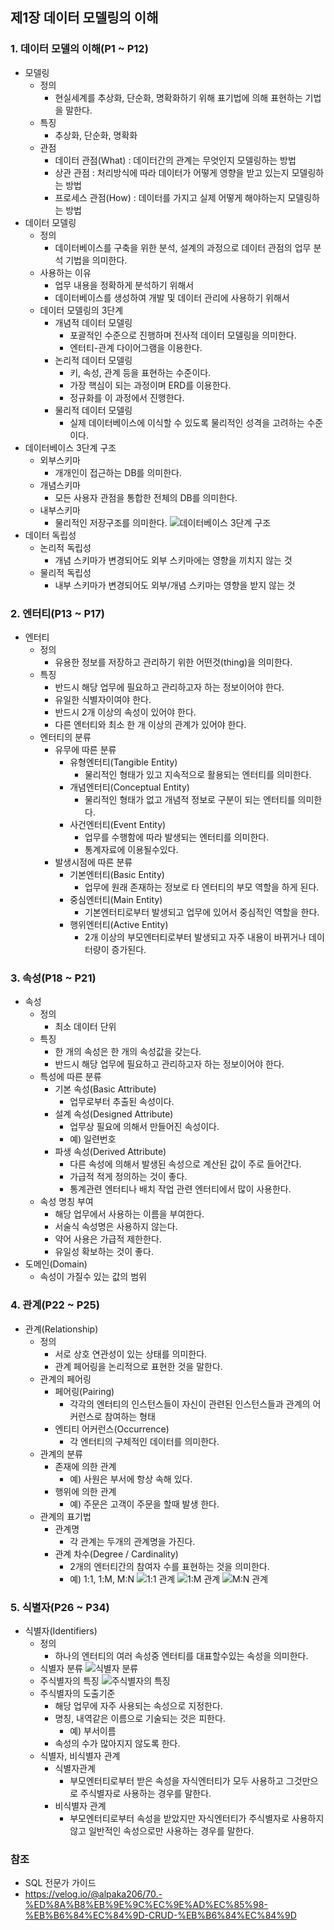 ## 제1장 데이터 모델링의 이해

### 1. 데이터 모델의 이해(P1 ~ P12)
+ 모델링
	+ 정의
		+ 현실세계를 추상화, 단순화, 명확화하기 위해 표기법에 의해 표현하는 기법을 말한다.
	+ 특징 
		+ 추상화, 단순화, 명확화
	+ 관점
		+ 데이터 관점(What) : 데이터간의 관계는 무엇인지 모델링하는 방법
		+ 상관 관점 : 처리방식에 따라 데이터가 어떻게 영향을 받고 있는지 모델링하는 방법
		+ 프로세스 관점(How) : 데이터를 가지고 실제 어떻게 해야하는지 모델링하는 방법
+ 데이터 모델링
	+ 정의
		+ 데이터베이스를 구축을 위한 분석, 설계의 과정으로 데이터 관점의 업무 분석 기법을 의미한다.
	+ 사용하는 이유
		+ 업무 내용을 정확하게 분석하기 위해서
		+ 데이터베이스를 생성하여 개발 및 데이터 관리에 사용하기 위해서
	+ 데이터 모델링의 3단계
		+ 개념적 데이터 모델링
			+ 포괄적인 수준으로 진행하며 전사적 데이터 모델링을 의미한다.
			+ 엔터티-관계 다이어그램을 이용한다.
		+ 논리적 데이터 모델링
			+ 키, 속성, 관계 등을 표현하는 수준이다.
			+ 가장 핵심이 되는 과정이며 ERD를 이용한다.
			+ 정규화를 이 과정에서 진행한다.
		+ 물리적 데이터 모델링
			+ 실제 데이터베이스에 이식할 수 있도록 물리적인 성격을 고려하는 수준이다.
+ 데이터베이스 3단계 구조
	+ 외부스키마
		+ 개개인이 접근하는 DB를 의미한다.
	+ 개념스키마
		+ 모든 사용자 관점을 통합한 전체의 DB를 의미한다.
	+ 내부스키마
		+ 물리적인 저장구조를 의미한다.
	![데이터베이스 3단계 구조](https://raw.githubusercontent.com/ISFX-Study/sqlp-study/main/img/20250110/img6.png)
+ 데이터 독립성
	+ 논리적 독립성
		+ 개념 스키마가 변경되어도 외부 스키마에는 영향을 끼치지 않는 것
	+ 물리적 독립성
		+ 내부 스키마가 변경되어도 외부/개념 스키마는 영향을 받지 않는 것
### 2. 엔터티(P13 ~ P17)
+ 엔터티
	+ 정의
		+ 유용한 정보를 저장하고 관리하기 위한 어떤것(thing)을 의미한다.
	+ 특징
		+ 반드시 해당 업무에 필요하고 관리하고자 하는 정보이어야 한다.
		+ 유일한 식별자이여야 한다.
		+ 반드시 2개 이상의 속성이 있어야 한다.
		+ 다른 엔터티와 최소 한 개 이상의 관계가 있어야 한다.
	+ 엔터티의 분류
		+ 유무에 따른 분류
			+ 유형엔터티(Tangible Entity)
				+ 물리적인 형태가 있고 지속적으로 활용되는 엔터티를 의미한다.
			+ 개념엔터티(Conceptual Entity)
				+ 물리적인 형태가 없고 개념적 정보로 구분이 되는 엔터티를 의미한다. 
			+ 사건엔터티(Event Entity)
				+ 업무를 수행함에 따라 발생되는 엔터티를 의미한다.
				+ 통계자료에 이용될수있다.
		+ 발생시점에 따른 분류
			+ 기본엔터티(Basic Entity)
				+ 업무에 원래 존재하는 정보로 타 엔터티의 부모 역할을 하게 된다.
			+ 중심엔터티(Main Entity)
				+ 기본엔터티로부터 발생되고 업무에 있어서 중심적인 역할을 한다.
			+ 행위엔터티(Active Entity)
				+ 2개 이상의 부모엔터티로부터 발생되고 자주 내용이 바뀌거나 데이터량이 증가된다. 
### 3. 속성(P18 ~ P21)
+ 속성
	+ 정의 
		+ 최소 데이터 단위
	+ 특징
		+ 한 개의 속성은 한 개의 속성값을 갖는다.
		+ 반드시 해당 업무에 필요하고 관리하고자 하는 정보이어야 한다.
	+ 특성에 따른 분류
		+ 기본 속성(Basic Attribute)
			+ 업무로부터 추출된 속성이다.
		+ 설계 속성(Designed Attribute)
			+ 업무상 필요에 의해서 만들어진 속성이다.
			+ 예) 일련번호
		+ 파생 속성(Derived Attribute)
			+ 다른 속성에 의해서 발생된 속성으로 계산된 값이 주로 들어간다.
			+ 가급적 적게 정의하는 것이 좋다.
			+ 통계관련 엔터티나 배치 작업 관련 엔터티에서 많이 사용한다.
	+ 속성 명칭 부여
		+ 해당 업무에서 사용하는 이름을 부여한다.
		+ 서술식 속성명은 사용하지 않는다.
		+ 약어 사용은 가급적 제한한다.
		+ 유일성 확보하는 것이 좋다.
+ 도메인(Domain)
	+ 속성이 가질수 있는 값의 범위
### 4. 관계(P22 ~ P25)
+ 관계(Relationship)
	+ 정의
		+ 서로 상호 연관성이 있는 상태를 의미한다.
		+ 관계 페어링을 논리적으로 표현한 것을 말한다.
	+ 관계의 페어링
		+ 페어링(Pairing) 
			+ 각각의 엔터티의 인스턴스들이 자신이 관련된 인스턴스들과 관계의 어커런스로 참여하는 형태
		+ 엔티티 어커런스(Occurrence)
			+ 각 엔터티의 구체적인 데이터를 의미한다.   
	+ 관계의 분류
		+ 존재에 의한 관계  
		    + 예) 사원은 부서에 항상 속해 있다.
		+ 행위에 의한 관계  
		    + 예) 주문은 고객이 주문을 할때 발생 한다.
	+ 관계의 표기법
		+ 관계명
			+ 각 관계는 두개의 관계명을 가진다.
		+ 관계 차수(Degree / Cardinality)
			+ 2개의 엔터티간의 참여자 수를 표현하는 것을 의미한다.
			+ 예) 1:1, 1:M, M:N
			![1:1 관계](https://raw.githubusercontent.com/ISFX-Study/sqlp-study/main/img/20250110/img1.png)
			![1:M 관계](https://raw.githubusercontent.com/ISFX-Study/sqlp-study/main/img/20250110/img2.png)
			![M:N 관계](https://raw.githubusercontent.com/ISFX-Study/sqlp-study/main/img/20250110/img3.png)
### 5. 식별자(P26 ~ P34)
+ 식별자(Identifiers)
	+ 정의
		+ 하나의 엔터티의 여러 속성중 엔터티를 대표할수있는 속성을 의미한다.
	+ 식별자 분류
		![식별자 분류](https://raw.githubusercontent.com/ISFX-Study/sqlp-study/main/img/20250110/img4.png)
	+ 주식별자의 특징
		![주식별자의 특징](https://raw.githubusercontent.com/ISFX-Study/sqlp-study/main/img/20250110/img5.png)
	+ 주식별자의 도출기준
		+ 해당 업무에 자주 사용되는 속성으로 지정한다.
		+ 명칭, 내역같은 이름으로 기술되는 것은 피한다.
			+ 예) 부서이름
		+ 속성의 수가 많아지지 않도록 한다.
	+ 식별자, 비식별자 관계
		+ 식별자관계
			+ 부모엔터티로부터 받은 속성을 자식엔터티가 모두 사용하고 그것만으로 주식별자로 사용하는 경우를 말한다.
		+ 비식별자 관계
			+ 부모엔터티로부터 속성을 받았지만 자식엔터티가 주식별자로 사용하지 않고 일반적인 속성으로만 사용하는 경우를 말한다.
### 참조
+ SQL 전문가 가이드
+ https://velog.io/@alpaka206/70.-%ED%8A%B8%EB%9E%9C%EC%9E%AD%EC%85%98-%EB%B6%84%EC%84%9D-CRUD-%EB%B6%84%EC%84%9D
